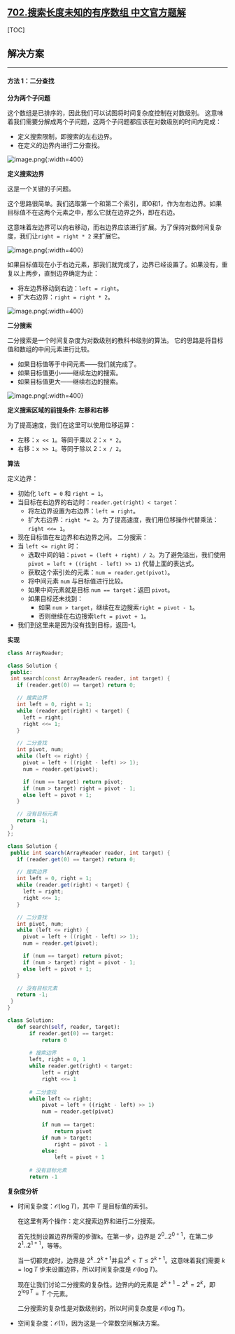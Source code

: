 ## [702.搜索长度未知的有序数组 中文官方题解](https://leetcode.cn/problems/search-in-a-sorted-array-of-unknown-size/solutions/100000/sou-suo-chang-du-wei-zhi-de-you-xu-shu-z-f7pr)

[TOC]

## 解决方案

---

#### 方法 1：二分查找

 **分为两个子问题**

 这个数组是已排序的，因此我们可以试图将时间复杂度控制在对数级别。 这意味着我们需要分解成两个子问题，这两个子问题都应该在对数级别的时间内完成：

- 定义搜索限制，即搜索的左右边界。
- 在定义的边界内进行二分查找。

 ![image.png](https://pic.leetcode.cn/1692081379-HGdXwz-image.png){:width=400}

 **定义搜索边界**

 这是一个关键的子问题。

 这个思路很简单。我们选取第一个和第二个索引，即0和1，作为左右边界。如果目标值不在这两个元素之中，那么它就在边界之外，即在右边。

 这意味着左边界可以向右移动，而右边界应该进行扩展。为了保持对数时间复杂度，我们让`right = right * 2` 来扩展它。

 ![image.png](https://pic.leetcode.cn/1692081708-meOpnt-image.png){:width=400}

 如果目标值现在小于右边元素，那我们就完成了，边界已经设置了。如果没有，重复以上两步，直到边界确定为止：

- 将左边界移动到右边：`left = right`。
- 扩大右边界：`right = right * 2`。

 ![image.png](https://pic.leetcode.cn/1692081827-lUBdah-image.png){:width=400}

 **二分搜索**

 二分搜索是一个时间复杂度为对数级别的教科书级别的算法。 
 它的思路是将目标值和数组的中间元素进行比较。

- 如果目标值等于中间元素——我们就完成了。
- 如果目标值更小——继续左边的搜索。
- 如果目标值更大——继续右边的搜索。

 ![image.png](https://pic.leetcode.cn/1692081936-WGdXKu-image.png){:width=400}

 **定义搜索区域的前提条件: 左移和右移**

 为了提高速度，我们在这里可以使用位移运算：

- 左移：`x << 1`。等同于乘以 2：`x * 2`。
- 右移：`x >> 1`。等同于除以 2：`x / 2`。

 **算法**

 定义边界：

- 初始化 `left = 0` 和 `right = 1`。
- 当目标在右边界的右边时：`reader.get(right) < target`：
  - 将左边界设置为右边界：`left = right`。
  - 扩大右边界：`right *= 2`。为了提高速度，我们用位移操作代替乘法：`right <<= 1`。 
- 现在目标值在左边界和右边界之间。
 二分搜索：
- 当 `left <= right` 时：
  - 选取中间的轴：`pivot = (left + right) / 2`。为了避免溢出，我们使用 `pivot = left + ((right - left) >> 1)` 代替上面的表达式。
  - 获取这个索引处的元素：`num = reader.get(pivot)`。
  - 将中间元素 `num` 与目标值进行比较。
  - 如果中间元素就是目标 `num == target`：返回 `pivot`。
  - 如果目标还未找到：
    - 如果 `num > target`，继续在左边搜索`right = pivot - 1`。
    - 否则继续在右边搜索`left = pivot + 1`。
- 我们到这里来是因为没有找到目标，返回-1。  

 **实现**

 ```C++ [slu1]
 class ArrayReader;

class Solution {
  public:
  int search(const ArrayReader& reader, int target) {
    if (reader.get(0) == target) return 0;

    // 搜索边界
    int left = 0, right = 1;
    while (reader.get(right) < target) {
      left = right;
      right <<= 1;
    }

    // 二分查找
    int pivot, num;
    while (left <= right) {
      pivot = left + ((right - left) >> 1);
      num = reader.get(pivot);

      if (num == target) return pivot;
      if (num > target) right = pivot - 1;
      else left = pivot + 1;
    }

    // 没有目标元素
    return -1;
  }
};
 ```

 ```Java [slu1]
 class Solution {
  public int search(ArrayReader reader, int target) {
    if (reader.get(0) == target) return 0;

    // 搜索边界
    int left = 0, right = 1;
    while (reader.get(right) < target) {
      left = right;
      right <<= 1;
    }

    // 二分查找
    int pivot, num;
    while (left <= right) {
      pivot = left + ((right - left) >> 1);
      num = reader.get(pivot);

      if (num == target) return pivot;
      if (num > target) right = pivot - 1;
      else left = pivot + 1;
    }

    // 没有目标元素
    return -1;
  }
}
 ```

 ```Python [slu1]
 class Solution:
    def search(self, reader, target):
        if reader.get(0) == target:
            return 0
        
        # 搜索边界
        left, right = 0, 1
        while reader.get(right) < target:
            left = right
            right <<= 1
        
        # 二分查找
        while left <= right:
            pivot = left + ((right - left) >> 1)
            num = reader.get(pivot)
            
            if num == target:
                return pivot
            if num > target:
                right = pivot - 1
            else:
                left = pivot + 1
        
        # 没有目标元素
        return -1
 ```

 **复杂度分析**

* 时间复杂度：$\mathcal{O}(\log T)$，其中 $T$ 是目标值的索引。

   在这里有两个操作：定义搜索边界和进行二分搜索。

   首先找到设置边界所需的步骤k。在第一步，边界是  $2^0 .. 2^{0 + 1}$，在第二步 $2^1 .. 2^{1 + 1}$，等等。
   
   当一切都完成时，边界是 $2^k .. 2^{k + 1}$并且$2^k < T \le 2^{k + 1}$。这意味着我们需要 $k = \log T$ 步来设置边界，所以时间复杂度是 $\mathcal{O}(\log T)$。
   
   现在让我们讨论二分搜索的复杂性。边界内的元素是 $2^{k + 1} - 2^k = 2^k$，即 $2^{\log T} = T$ 个元素。
   
   二分搜索的复杂性是对数级别的，所以时间复杂度是 $\mathcal{O}(\log T)$。
 * 空间复杂度：$\mathcal{O}(1)$，因为这是一个常数空间解决方案。